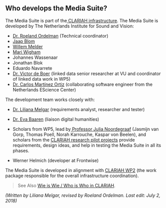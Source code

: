 ## Who develops the Media Suite?

The Media Suite is part of the[ CLARIAH infrastructure](https://clariah.nl/en/). The Media Suite is developed by The Netherlands Institute for Sound and Vision:

- [Dr. Roeland Ordelman](https://www.beeldengeluid.nl/en/knowledge/experts/roeland-ordelman) (Technical coordinator)
- [Jaap Blom](https://clariah.nl/en/about/who-is-who/wp5/jaap-blom)
- [Willem Melder](https://www.beeldengeluid.nl/en/knowledge/experts/willem-melder)
- [Mari Wigham](https://www.linkedin.com/in/mariwigham) 
- Johannes Wassenaar
- Jonathan Blok 
- Eduardo Navarrete 
- [Dr. Victor de Boer](http://www.victordeboer.com/) (linked data senior researcher at VU and coordinator of linked data work in WP5)
- [Dr. Carlos Martínez Ortiz](https://www.esciencecenter.nl/profile/dr.-carlos-martinez-ortiz) (collaborating software engineer from the Netherlands EScience Center)

The development team works closely with:

- [Dr. Liliana Melgar](https://www.linkedin.com/in/lilimelgar/?locale=en_US) (requirements analyst, researcher and tester)

- [Dr. Eva Baaren](https://www.linkedin.com/in/baaren/) (liaison digital humanities)

- Scholars from WP5, lead by[ Professor Julia Noordegraaf](http://www.uva.nl/profiel/n/o/j.j.noordegraaf/j.j.noordegraaf.html) (Jasmijn van Gorp, Thomas Poell, Norah Karrouche, Kaspar von Beelen), and scholars from the [CLARIAH research pilot projects](http://mediasuite.clariah.nl/documentation/faq/what-are-research-pilots) provide requirements, design ideas, and help in testing the Media Suite in all its phases.
- Werner Helmich (developer at Frontwise)

The Media Suite is developed in alignment with [CLARIAH WP2](https://clariah.nl/en/work-packages/technology) (the work package responsible for the overall infrastructure coordination).

> See Also [Wie is Wie / Who is Who in CLARIAH](https://clariah.nl/over/wie-is-wie).



*(Written by Liliana Melgar, revised by Roeland Ordelman. Last edit: July 2, 2018)*

